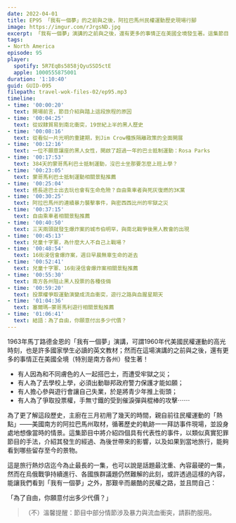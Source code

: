 ```yaml
---
date: 2022-04-01
title: EP95 「我有一個夢」的之前與之後，阿拉巴馬州民權運動歷史現場行腳
image: https://imgur.com/rJrgsND.jpg
excerpt: 「我有一個夢」演講的之前與之後，還有更多的事情正在美國全境發生著。這集節目中將重返1960年代民權運動的熱點——阿拉巴馬州，介紹四個具有代表性的事件，以類似真實犯罪節目的手法，介紹其發生的經過、為後世帶來的影響，以及如果到當地旅行，能夠看到哪些留存至今的景物。
tags:
- North America
episode: 95
player:
  spotify: 5R7EqBs5858jQyuSSD5ctE
  apple: 1000555875001
duration: '1:10:40'
guid: GUID-095
filepath: travel-wok-files-02/ep95.mp3
timeline:
- time: '00:00:20'
  text: 開場前言，節目介紹與踏上這段旅程的原因
- time: '00:04:25'
  text: 從奴隸貿易到南北衝突，19世紀上半的黑人歷史
- time: '00:08:16'
  text: 從看似一片光明的重建期，到Jim Crow種族隔離政策的全面開展
- time: '00:12:16'
  text: 一位不願意讓座的黑人女性，開啟了超過一年的巴士抵制運動：Rosa Parks
- time: '00:17:53'
  text: 384天的蒙哥馬利巴士抵制運動，沒巴士坐那要怎麼上班上學？
- time: '00:23:05'
  text: 蒙哥馬利巴士抵制運動相關景點推薦
- time: '00:25:04'
  text: 搭長途巴士出去玩也會有生命危險？自由乘車者與死灰復燃的3K黨
- time: '00:30:25'
  text: 阿拉巴馬州的連續暴力襲擊事件，與密西西比州的牢獄之災
- time: '00:37:15'
  text: 自由乘車者相關景點推薦
- time: '00:40:50'
  text: 三天兩頭就發生爆炸案的城市伯明罕，與南北戰爭後黑人教會的出現
- time: '00:45:13'
  text: 兒童十字軍，為什麼大人不自己上戰場？
- time: '00:48:54'
  text: 16街浸信會爆炸案，週日早晨無辜生命的逝去
- time: '00:52:41'
  text: 兒童十字軍、16街浸信會爆炸案相關景點推薦
- time: '00:55:30'
  text: 南方各州阻止黑人投票的各種伎倆
- time: '00:59:20'
  text: 投票權爭取運動演變成流血衝突，遊行之路與血腥星期天
- time: '01:04:36'
  text: 塞爾瑪—蒙哥馬利遊行相關景點推薦
- time: '01:06:41'
  text: 結語：為了自由，你願意付出多少代價？
---
```

1963年馬丁路德金恩的「我有一個夢」演講，可謂1960年代美國民權運動的高光時刻，也是許多國家學生必讀的英文教材；然而在這場演講的之前與之後，還有更多的事情正在美國全境（特別是南方各州）發生著！

* 有人因為和不同膚色的人一起搭巴士，而遭受牢獄之災；
* 有人為了去學校上學，必須出動聯邦政府警力保護才能如願；
* 有人擔心參與遊行會讓自己失業，於是將青少年推上街頭；
* 有人為了爭取投票權，手無寸鐵的受到催淚彈與棍棒的攻擊⋯⋯

為了更了解這段歷史，主廚在三月初用了幾天的時間，親自前往民權運動的「熱點」——美國南方的阿拉巴馬州取材，循著歷史的軌跡一一拜訪事件現場，並設身處地想像當時的情景。這集節目中將介紹四個具有代表性的事件，以類似真實犯罪節目的手法，介紹其發生的經過、為後世帶來的影響，以及如果到當地旅行，能夠看到哪些留存至今的景物。

這是旅行熱炒店迄今為止最長的一集，也可以說是話題最沈重、內容最硬的一集，然而在烏俄戰爭持續進行、各國族群議題仍然難解的此刻，或許透過這樣的內容，能讓我們看到「我有一個夢」之外，那艱辛而嚴酷的民權之路，並且問自己：

「為了自由，你願意付出多少代價？」

> （不）溫馨提醒：節目中部分情節涉及暴力與流血衝突，請斟酌服用。
